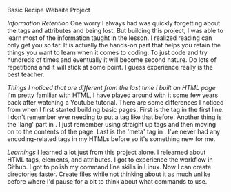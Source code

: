 Basic Recipe Website Project

*Information Retention*
One worry I always had was quickly forgetting about the tags and attributes and being lost.
But building this project, I was able to learn most of the information taught in the lesson. I realized reading can only get you so far. It is actually the hands-on part that helps you retain the things you want to learn when it comes to coding. To just code and try hundreds of times and eventually it will become second nature. Do lots of repetitions and it will stick at some point. I guess experience really is the best teacher.

*Things I noticed that are different from the last time I built an HTML page* 
I'm pretty familiar with HTML, I have played around with it some few years back after watching a Youtube tutorial. There are some differences I noticed from when I first started building basic pages.
First is the <!DOCTYPE html> tag in the first line. I don't remember ever needing to put a tag like that before. Another thing is the 'lang' part in <html lang="en">. I just remember using straight up <html></html> tags and then moving on to the contents of the page. Last is the 'meta' tag in <meta charset="utf-8">. I've never had any encoding-related tags in my HTMLs before so it's something new for me.

*Learnings*
I learned a lot just from this project alone. I relearned about HTML tags, elements, and attributes. I got to experience the workflow in Github. I got to polish my command line skills in Linux. Now I can create directories faster. Create files while not thinking about it as much unlike before where I'd pause for a bit to think about what commands to use.